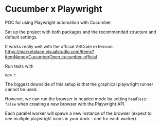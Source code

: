 # Cucumber x Playwright

POC for using Playwright automation with Cucumber

Set up the project with both packages and the recommended structure and default settings.

It works really well with the official VSCode extension: https://marketplace.visualstudio.com/items?itemName=CucumberOpen.cucumber-official

Run tests with
```
npm t
```

The biggest downside of this setup is that the graphical playwright runner cannot be used.

However, we can run the browser in headed mode by setting `headless: false` when creating a new browser with the Playwright API.

Each parallel worker will spawn a new instance of the browser (expect to see multiple playwright icons in your dock - one for each worker).
